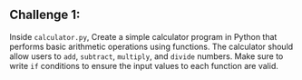 ## Challenge 1:


Inside `calculator.py`, Create a simple calculator program in Python that performs basic arithmetic operations using functions. The calculator should allow users to `add`, `subtract`, `multiply`, and `divide` numbers. Make sure to write `if` conditions to ensure the input values to each function are valid. 

